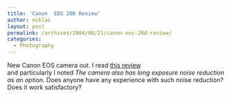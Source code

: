 ```yaml
---
title: 'Canon  EOS 20D Review'
author: niklas
layout: post
permalink: /archives/2004/08/21/canon-eos-20d-review/
categories:
  - Photography
---
```

New Canon EOS camera out. I read [this review][1]  
and particularly I noted *The camera also has long exposure noise reduction as an option*. Does anyone have any experience with such noise reduction? Does it work satisfactory?

 [1]: http://luminous-landscape.com/reviews/cameras/20d-part1.shtml